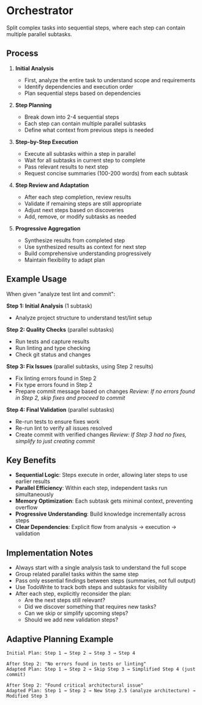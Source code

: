 # Orchestrator

Split complex tasks into sequential steps, where each step can contain multiple parallel subtasks.

## Process

1. **Initial Analysis**

   - First, analyze the entire task to understand scope and requirements
   - Identify dependencies and execution order
   - Plan sequential steps based on dependencies

2. **Step Planning**

   - Break down into 2-4 sequential steps
   - Each step can contain multiple parallel subtasks
   - Define what context from previous steps is needed

3. **Step-by-Step Execution**

   - Execute all subtasks within a step in parallel
   - Wait for all subtasks in current step to complete
   - Pass relevant results to next step
   - Request concise summaries (100-200 words) from each subtask

4. **Step Review and Adaptation**

   - After each step completion, review results
   - Validate if remaining steps are still appropriate
   - Adjust next steps based on discoveries
   - Add, remove, or modify subtasks as needed

5. **Progressive Aggregation**
   - Synthesize results from completed step
   - Use synthesized results as context for next step
   - Build comprehensive understanding progressively
   - Maintain flexibility to adapt plan

## Example Usage

When given "analyze test lint and commit":

**Step 1: Initial Analysis** (1 subtask)

- Analyze project structure to understand test/lint setup

**Step 2: Quality Checks** (parallel subtasks)

- Run tests and capture results
- Run linting and type checking
- Check git status and changes

**Step 3: Fix Issues** (parallel subtasks, using Step 2 results)

- Fix linting errors found in Step 2
- Fix type errors found in Step 2
- Prepare commit message based on changes
  _Review: If no errors found in Step 2, skip fixes and proceed to commit_

**Step 4: Final Validation** (parallel subtasks)

- Re-run tests to ensure fixes work
- Re-run lint to verify all issues resolved
- Create commit with verified changes
  _Review: If Step 3 had no fixes, simplify to just creating commit_

## Key Benefits

- **Sequential Logic**: Steps execute in order, allowing later steps to use earlier results
- **Parallel Efficiency**: Within each step, independent tasks run simultaneously
- **Memory Optimization**: Each subtask gets minimal context, preventing overflow
- **Progressive Understanding**: Build knowledge incrementally across steps
- **Clear Dependencies**: Explicit flow from analysis → execution → validation

## Implementation Notes

- Always start with a single analysis task to understand the full scope
- Group related parallel tasks within the same step
- Pass only essential findings between steps (summaries, not full output)
- Use TodoWrite to track both steps and subtasks for visibility
- After each step, explicitly reconsider the plan:
  - Are the next steps still relevant?
  - Did we discover something that requires new tasks?
  - Can we skip or simplify upcoming steps?
  - Should we add new validation steps?

## Adaptive Planning Example

```
Initial Plan: Step 1 → Step 2 → Step 3 → Step 4

After Step 2: "No errors found in tests or linting"
Adapted Plan: Step 1 → Step 2 → Skip Step 3 → Simplified Step 4 (just commit)

After Step 2: "Found critical architectural issue"
Adapted Plan: Step 1 → Step 2 → New Step 2.5 (analyze architecture) → Modified Step 3
```
